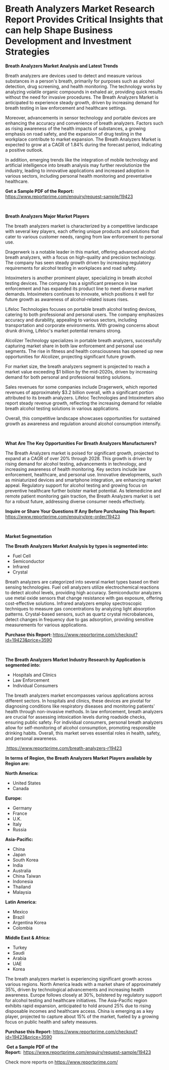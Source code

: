 <p><h1>Breath Analyzers Market Research Report Provides Critical Insights that can help Shape Business Development and Investment Strategies</h1></p><p><strong>Breath Analyzers Market Analysis and Latest Trends</strong></p>
<p><p>Breath analyzers are devices used to detect and measure various substances in a person's breath, primarily for purposes such as alcohol detection, drug screening, and health monitoring. The technology works by analyzing volatile organic compounds in exhaled air, providing quick results without the need for invasive procedures. The Breath Analyzers Market is anticipated to experience steady growth, driven by increasing demand for breath testing in law enforcement and healthcare settings. </p><p>Moreover, advancements in sensor technology and portable devices are enhancing the accuracy and convenience of breath analyzers. Factors such as rising awareness of the health impacts of substances, a growing emphasis on road safety, and the expansion of drug testing in the workplace contribute to market expansion. The Breath Analyzers Market is expected to grow at a CAGR of 1.84% during the forecast period, indicating a positive outlook. </p><p>In addition, emerging trends like the integration of mobile technology and artificial intelligence into breath analysis may further revolutionize the industry, leading to innovative applications and increased adoption in various sectors, including personal health monitoring and preventative healthcare.</p></p>
<p><strong>Get a Sample PDF of the Report:&nbsp;</strong> <a href="https://www.reportprime.com/enquiry/request-sample/19423?utm_campaign=3171&utm_medium=2&utm_source=Github&utm_content=ia&utm_term=19032025&utm_id=breath-analyzers">https://www.reportprime.com/enquiry/request-sample/19423</a></p>
<p>&nbsp;</p>
<p><strong>Breath Analyzers Major Market Players</strong></p>
<p><p>The breath analyzers market is characterized by a competitive landscape with several key players, each offering unique products and solutions that cater to various customer needs, ranging from law enforcement to personal use.</p><p>Dragerwerk is a notable leader in this market, offering advanced alcohol breath analyzers, with a focus on high-quality and precision technology. The company has seen steady growth driven by increasing regulatory requirements for alcohol testing in workplaces and road safety. </p><p>Intoximeters is another prominent player, specializing in breath alcohol testing devices. The company has a significant presence in law enforcement and has expanded its product line to meet diverse market demands. Intoximeters continues to innovate, which positions it well for future growth as awareness of alcohol-related issues rises.</p><p>Lifeloc Technologies focuses on portable breath alcohol testing devices, catering to both professional and personal users. The company emphasizes accuracy and durability, appealing to various sectors, including transportation and corporate environments. With growing concerns about drunk driving, Lifeloc's market potential remains strong.</p><p>Alcolizer Technology specializes in portable breath analyzers, successfully capturing market share in both law enforcement and personal use segments. The rise in fitness and health consciousness has opened up new opportunities for Alcolizer, projecting significant future growth.</p><p>For market size, the breath analyzers segment is projected to reach a market value exceeding $1 billion by the mid-2020s, driven by increasing demand for both personal and professional testing solutions.</p><p>Sales revenues for some companies include Dragerwerk, which reported revenues of approximately $3.2 billion overall, with a significant portion attributed to its breath analyzers. Lifeloc Technologies and Intoximeters also report steady revenue growth, reflecting the increasing demand for reliable breath alcohol testing solutions in various applications. </p><p>Overall, this competitive landscape showcases opportunities for sustained growth as awareness and regulation around alcohol consumption intensify.</p></p>
<p>&nbsp;</p>
<p><strong>What Are The Key Opportunities For Breath Analyzers Manufacturers?</strong></p>
<p><p>The Breath Analyzers market is poised for significant growth, projected to expand at a CAGR of over 20% through 2028. This growth is driven by rising demand for alcohol testing, advancements in technology, and increasing awareness of health monitoring. Key sectors include law enforcement, healthcare, and personal use. Innovative developments, such as miniaturized devices and smartphone integration, are enhancing market appeal. Regulatory support for alcohol testing and growing focus on preventive healthcare further bolster market potential. As telemedicine and remote patient monitoring gain traction, the Breath Analyzers market is set for a robust future, addressing diverse consumer needs effectively.</p></p>
<p><strong>Inquire or Share Your Questions If Any Before Purchasing This Report:</strong> <a href="https://www.reportprime.com/enquiry/pre-order/19423?utm_campaign=3171&utm_medium=2&utm_source=Github&utm_content=ia&utm_term=19032025&utm_id=breath-analyzers">https://www.reportprime.com/enquiry/pre-order/19423</a></p>
<p>&nbsp;</p>
<p><strong>Market Segmentation</strong></p>
<p><strong>The Breath Analyzers Market Analysis by types is segmented into:</strong></p>
<p><ul><li>Fuel Cell</li><li>Semiconductor</li><li>Infrared</li><li>Crystal</li></ul></p>
<p><p>Breath analyzers are categorized into several market types based on their sensing technologies. Fuel cell analyzers utilize electrochemical reactions to detect alcohol levels, providing high accuracy. Semiconductor analyzers use metal oxide sensors that change resistance with gas exposure, offering cost-effective solutions. Infrared analyzers employ spectroscopic techniques to measure gas concentrations by analyzing light absorption patterns. Crystal-based sensors, such as quartz crystal microbalances, detect changes in frequency due to gas adsorption, providing sensitive measurements for various applications.</p></p>
<p><strong>Purchase this Report:&nbsp;</strong><a href="https://www.reportprime.com/checkout?id=19423&price=3590&utm_campaign=3171&utm_medium=2&utm_source=Github&utm_content=ia&utm_term=19032025&utm_id=breath-analyzers">https://www.reportprime.com/checkout?id=19423&price=3590</a></p>
<p>&nbsp;</p>
<p><strong>The Breath Analyzers Market Industry Research by Application is segmented into:</strong></p>
<p><ul><li>Hospitals and Clinics</li><li>Law Enforcement</li><li>Individual Consumers</li></ul></p>
<p><p>The breath analyzers market encompasses various applications across different sectors. In hospitals and clinics, these devices are pivotal for diagnosing conditions like respiratory diseases and monitoring patients' health through non-invasive methods. In law enforcement, breath analyzers are crucial for assessing intoxication levels during roadside checks, ensuring public safety. For individual consumers, personal breath analyzers allow for self-monitoring of alcohol consumption, promoting responsible drinking habits. Overall, this market serves essential roles in health, safety, and personal awareness.</p></p>
<p><a href="https://www.reportprime.com/breath-analyzers-r19423?utm_campaign=3171&utm_medium=2&utm_source=Github&utm_content=ia&utm_term=19032025&utm_id=breath-analyzers">&nbsp;https://www.reportprime.com/breath-analyzers-r19423</a></p>
<p><strong>In terms of Region, the Breath Analyzers Market Players available by Region are:</strong></p>
<p>
    <p> <strong> North America: </strong>
        <ul>
            <li>United States</li>
            <li>Canada</li>
        </ul>
        </p> 
    <p> <strong> Europe: </strong>
        <ul>
            <li>Germany</li>
            <li>France</li>
            <li>U.K.</li>
            <li>Italy</li>
            <li>Russia</li>
        </ul>
        </p> 
    <p> <strong> Asia-Pacific: </strong>
        <ul>
            <li>China</li>
            <li>Japan</li>
            <li>South Korea</li>
            <li>India</li>
            <li>Australia</li>
            <li>China Taiwan</li>
            <li>Indonesia</li>
            <li>Thailand</li>
            <li>Malaysia</li>
        </ul>
        </p> 
    <p> <strong> Latin America: </strong>
        <ul>
            <li>Mexico</li>
            <li>Brazil</li>
            <li>Argentina Korea</li>
            <li>Colombia</li>
        </ul>
        </p> 
    <p> <strong> Middle East & Africa: </strong>
        <ul>
            <li>Turkey</li>
            <li>Saudi</li>
            <li>Arabia</li>
            <li>UAE</li>
            <li>Korea</li>
        </ul>
    </p>
    </p>
<p><p>The breath analyzers market is experiencing significant growth across various regions. North America leads with a market share of approximately 35%, driven by technological advancements and increasing health awareness. Europe follows closely at 30%, bolstered by regulatory support for alcohol testing and healthcare initiatives. The Asia-Pacific region exhibits rapid expansion, anticipated to hold around 25% due to rising disposable incomes and healthcare access. China is emerging as a key player, projected to capture about 15% of the market, fueled by a growing focus on public health and safety measures.</p></p>
<p><strong>Purchase this Report: </strong><a href="https://www.reportprime.com/checkout?id=19423&price=3590&utm_campaign=3171&utm_medium=2&utm_source=Github&utm_content=ia&utm_term=19032025&utm_id=breath-analyzers">https://www.reportprime.com/checkout?id=19423&price=3590</a></p>
<p>&nbsp;<strong>Get a Sample PDF of the Report:&nbsp;&nbsp;</strong><a href="https://www.reportprime.com/enquiry/request-sample/19423?utm_campaign=3171&utm_medium=2&utm_source=Github&utm_content=ia&utm_term=19032025&utm_id=breath-analyzers">https://www.reportprime.com/enquiry/request-sample/19423</a></p>
<p><strong></strong></p>
<p>Check more reports on <a href="https://www.reportprime.com/?utm_campaign=3171&utm_medium=2&utm_source=Github&utm_content=ia&utm_term=19032025&utm_id=breath-analyzers">https://www.reportprime.com/</a></p>